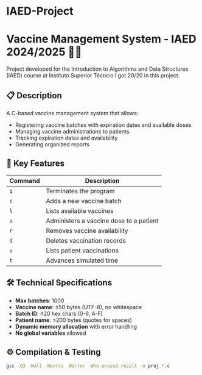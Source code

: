 # IAED-Project
# Vaccine Management System - IAED 2024/2025 💉📅

Project developed for the Introduction to Algorithms and Data Structures (IAED) course at Instituto Superior Técnico I got 20/20 in this project.

## 📋 Description
A C-based vaccine management system that allows:
- Registering vaccine batches with expiration dates and available doses
- Managing vaccine administrations to patients
- Tracking expiration dates and availability
- Generating organized reports

## 🚀 Key Features

| Command | Description                             |
|---------|-----------------------------------------|
| `q`     | Terminates the program                  |
| `c`     | Adds a new vaccine batch                |
| `l`     | Lists available vaccines                |
| `a`     | Administers a vaccine dose to a patient |
| `r`     | Removes vaccine availability            |
| `d`     | Deletes vaccination records             |
| `u`     | Lists patient vaccinations              |
| `t`     | Advances simulated time                 |

## 🛠️ Technical Specifications
- **Max batches**: 1000
- **Vaccine name**: ≤50 bytes (UTF-8), no whitespace
- **Batch ID**: ≤20 hex chars (0-9, A-F)
- **Patient name**: ≤200 bytes (quotes for spaces)
- **Dynamic memory allocation** with error handling
- **No global variables** allowed

## ⚙️ Compilation & Testing
```bash
gcc -O3 -Wall -Wextra -Werror -Wno-unused-result -o proj *.c

